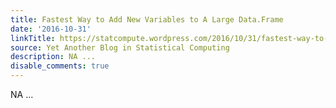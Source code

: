 ```yaml
---
title: Fastest Way to Add New Variables to A Large Data.Frame
date: '2016-10-31'
linkTitle: https://statcompute.wordpress.com/2016/10/31/fastest-way-to-add-new-variables-to-a-large-data-frame/
source: Yet Another Blog in Statistical Computing
description: NA ...
disable_comments: true
---
```

NA ...